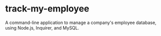 # track-my-employee
A command-line application to manage a company's employee database, using Node.js, Inquirer, and MySQL.
